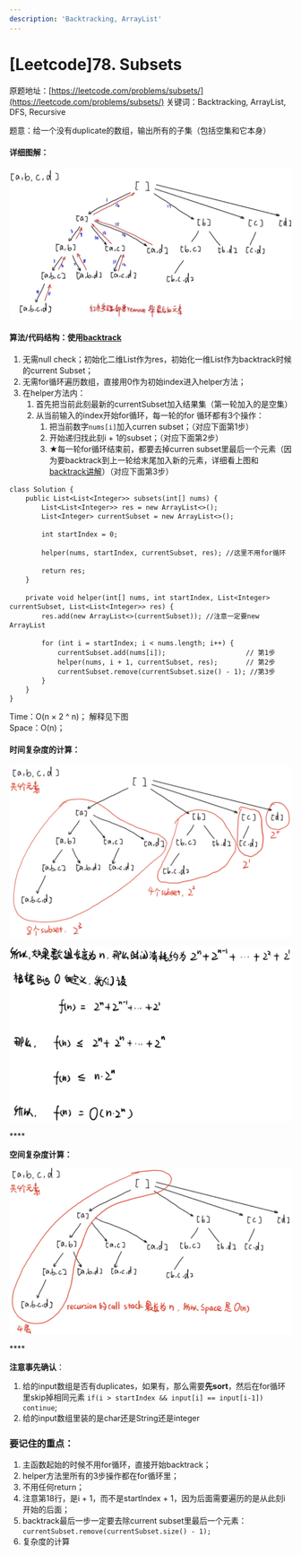 ```yaml
---
description: 'Backtracking, ArrayList'
---
```


# \[Leetcode\]78. Subsets

原题地址：[https://leetcode.com/problems/subsets/](https://leetcode.com/problems/subsets/) 关键词：Backtracking, ArrayList, DFS, Recursive

题意：给一个没有duplicate的数组，输出所有的子集（包括空集和它本身）



#### 详细图解：

![](../.gitbook/assets/picture1.jpg)



#### 算法/代码结构：使用[backtrack](%20https://bhnigw.gitbook.io/-1/backtrack-mo-ban)

1. 无需null check；初始化二维List作为res，初始化一维List作为backtrack时候的current Subset；
2. 无需for循环遍历数组，直接用0作为初始index进入helper方法；
3. 在helper方法内：
   1. 首先把当前此刻最新的currentSubset加入结果集（第一轮加入的是空集）
   2. 从当前输入的index开始for循环，每一轮的for 循环都有3个操作：
      1. 把当前数字`nums[i]`加入curren subset；（对应下面第1步）
      2. 开始递归找此刻i + 1的subset；（对应下面第2步）
      3. ★每一轮for循环结束前，都要去掉curren subset里最后一个元素（因为要backtrack到上一轮给末尾加入新的元素，详细看上图和[backtrack讲解](https://bhnigw.gitbook.io/-1/backtrack-mo-ban)）（对应下面第3步）

```text
class Solution {
    public List<List<Integer>> subsets(int[] nums) {
        List<List<Integer>> res = new ArrayList<>();
        List<Integer> currentSubset = new ArrayList<>();
        
        int startIndex = 0;
        
        helper(nums, startIndex, currentSubset, res); //这里不用for循环
        
        return res;
    }
    
    private void helper(int[] nums, int startIndex, List<Integer> currentSubset, List<List<Integer>> res) {
        res.add(new ArrayList<>(currentSubset)); //注意一定要new ArrayList
        
        for (int i = startIndex; i < nums.length; i++) {
            currentSubset.add(nums[i]);                    // 第1步
            helper(nums, i + 1, currentSubset, res);       // 第2步
            currentSubset.remove(currentSubset.size() - 1); //第3步
        }
    }
}
```

Time：O\(n × 2 ^ n\)； 解释见下图  
Space：O\(n\)；

#### 时间复杂度的计算：

![](../.gitbook/assets/img_6389.jpg)

![](../.gitbook/assets/img_6391.jpg)

\*\*\*\*

**空间复杂度计算：**

![](../.gitbook/assets/img_6393.jpg)

\*\*\*\*

**注意事先确认**：  
1. 给的input数组是否有duplicates，如果有，那么需要**先sort**，然后在for循环里skip掉相同元素 `if(i > startIndex && input[i] == input[i-1]) continue`;  
2. 给的input数组里装的是char还是String还是integer



### 要记住的重点：

1. 主函数起始的时候不用for循环，直接开始backtrack；
2. helper方法里所有的3步操作都在for循环里；
3. 不用任何return；
4. 注意第18行，是i + 1，而不是startIndex + 1，因为后面需要遍历的是从此刻i开始的后面；
5. backtrack最后一步一定要去除current subset里最后一个元素：`currentSubset.remove(currentSubset.size() - 1);`
6. 复杂度的计算





  




